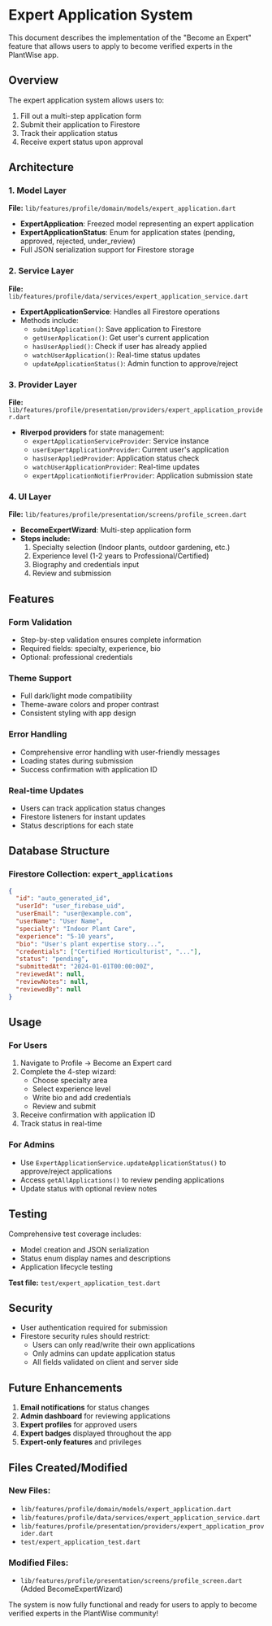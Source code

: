 # Expert Application System

This document describes the implementation of the "Become an Expert" feature that allows users to apply to become verified experts in the PlantWise app.

## Overview

The expert application system allows users to:
1. Fill out a multi-step application form
2. Submit their application to Firestore
3. Track their application status
4. Receive expert status upon approval

## Architecture

### 1. Model Layer
**File:** `lib/features/profile/domain/models/expert_application.dart`

- **ExpertApplication**: Freezed model representing an expert application
- **ExpertApplicationStatus**: Enum for application states (pending, approved, rejected, under_review)
- Full JSON serialization support for Firestore storage

### 2. Service Layer
**File:** `lib/features/profile/data/services/expert_application_service.dart`

- **ExpertApplicationService**: Handles all Firestore operations
- Methods include:
  - `submitApplication()`: Save application to Firestore
  - `getUserApplication()`: Get user's current application
  - `hasUserApplied()`: Check if user has already applied
  - `watchUserApplication()`: Real-time status updates
  - `updateApplicationStatus()`: Admin function to approve/reject

### 3. Provider Layer
**File:** `lib/features/profile/presentation/providers/expert_application_provider.dart`

- **Riverpod providers** for state management:
  - `expertApplicationServiceProvider`: Service instance
  - `userExpertApplicationProvider`: Current user's application
  - `hasUserAppliedProvider`: Application status check
  - `watchUserApplicationProvider`: Real-time updates
  - `expertApplicationNotifierProvider`: Application submission state

### 4. UI Layer
**File:** `lib/features/profile/presentation/screens/profile_screen.dart`

- **BecomeExpertWizard**: Multi-step application form
- **Steps include:**
  1. Specialty selection (Indoor plants, outdoor gardening, etc.)
  2. Experience level (1-2 years to Professional/Certified)
  3. Biography and credentials input
  4. Review and submission

## Features

### Form Validation
- Step-by-step validation ensures complete information
- Required fields: specialty, experience, bio
- Optional: professional credentials

### Theme Support
- Full dark/light mode compatibility
- Theme-aware colors and proper contrast
- Consistent styling with app design

### Error Handling
- Comprehensive error handling with user-friendly messages
- Loading states during submission
- Success confirmation with application ID

### Real-time Updates
- Users can track application status changes
- Firestore listeners for instant updates
- Status descriptions for each state

## Database Structure

### Firestore Collection: `expert_applications`
```json
{
  "id": "auto_generated_id",
  "userId": "user_firebase_uid",
  "userEmail": "user@example.com", 
  "userName": "User Name",
  "specialty": "Indoor Plant Care",
  "experience": "5-10 years",
  "bio": "User's plant expertise story...",
  "credentials": ["Certified Horticulturist", "..."],
  "status": "pending",
  "submittedAt": "2024-01-01T00:00:00Z",
  "reviewedAt": null,
  "reviewNotes": null,
  "reviewedBy": null
}
```

## Usage

### For Users
1. Navigate to Profile → Become an Expert card
2. Complete the 4-step wizard:
   - Choose specialty area
   - Select experience level  
   - Write bio and add credentials
   - Review and submit
3. Receive confirmation with application ID
4. Track status in real-time

### For Admins
- Use `ExpertApplicationService.updateApplicationStatus()` to approve/reject applications
- Access `getAllApplications()` to review pending applications
- Update status with optional review notes

## Testing

Comprehensive test coverage includes:
- Model creation and JSON serialization
- Status enum display names and descriptions  
- Application lifecycle testing

**Test file:** `test/expert_application_test.dart`

## Security

- User authentication required for submission
- Firestore security rules should restrict:
  - Users can only read/write their own applications
  - Only admins can update application status
  - All fields validated on client and server side

## Future Enhancements

1. **Email notifications** for status changes
2. **Admin dashboard** for reviewing applications
3. **Expert profiles** for approved users
4. **Expert badges** displayed throughout the app
5. **Expert-only features** and privileges

## Files Created/Modified

### New Files:
- `lib/features/profile/domain/models/expert_application.dart`
- `lib/features/profile/data/services/expert_application_service.dart`
- `lib/features/profile/presentation/providers/expert_application_provider.dart`
- `test/expert_application_test.dart`

### Modified Files:  
- `lib/features/profile/presentation/screens/profile_screen.dart` (Added BecomeExpertWizard)

The system is now fully functional and ready for users to apply to become verified experts in the PlantWise community!
